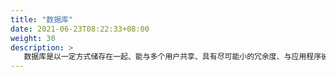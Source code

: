 ```yaml
---
title: "数据库"
date: 2021-06-23T08:22:33+08:00
weight: 30
description: >
   数据库是以一定方式储存在一起、能与多个用户共享、具有尽可能小的冗余度、与应用程序彼此独立的数据集合。
---
```



